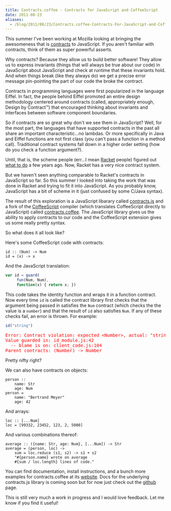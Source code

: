```yaml
---
title: Contracts.coffee - Contracts for JavaScript and CoffeeScript
date: 2011-08-23
aliases:
  - /blog/2011/08/23/Contracts.coffee-Contracts-For-JavaScript-and-CoffeeScript
---
```


This summer I've been working at Mozilla looking at bringing the
awesomeness that is
[contracts](http://en.wikipedia.org/wiki/Design_by_contract) to
JavaScript. If you aren't familiar with contracts, think of them as
super powerful asserts.

Why contracts? Because they allow us to build
better software! They allow us to express invariants (things that will
always be true about our code) in JavaScript about JavaScript and
check at runtime that these invariants hold. And when things break
(like they always do) we get a precise error message pin-pointing the
part of our code the broke the contract.

Contracts in programming languages were first popularized in the
language Eiffel. In fact, the people behind Eiffel promoted an entire
design methodology centered around contracts (called, appropriately
enough, Design by Contract&trade;) that encouraged thinking about invariants and
interfaces between software component boundaries.

So if contracts are so great why don't we see them in JavaScript?
Well, for the most part, the languages that have supported contracts in
the past all share an important characteristic...no lambdas. Or more
specifically in Java and Eiffel functions are not first class (you
can't pass a function in a method call). Traditional contract systems
fall down in a higher order setting (how do you check a function
argument?).

Until, that is, the scheme people (err...I mean
[Racket](http://racket-lang.org/) people) figured out
[what to do](http://www.eecs.northwestern.edu/~robby/pubs/papers/ho-contracts-techreport.pdf)
a few years ago. Now, Racket has a very nice contract system.

But we haven't seen anything comparable to Racket's contracts in
JavaScript so far. So this summer I looked into taking the work that
was done in Racket and trying to fit it into JavaScript. As you
probably know, JavaScript has a bit of scheme in it (just confused by
some C/Java syntax).

The result of this exploration is a JavaScript libarary called
[contracts.js](https://github.com/disnet/contracts.js) and
a fork of the
[CoffeeScript](http://jashkenas.github.com/coffee-script/) compiler
(which translates CoffeeScript directly to JavaScript) called
[contracts.coffee](http://disnetdev.com/contracts.coffee/).
The JavaScript library gives us the ability to apply contracts to our
code and the CoffeeScript extension gives us some really pretty
syntax.

So what does it all look like?

Here's some CoffeeScript code with contracts:

    id :: (Num) -> Num
    id = (x) -> x

And the JavaScript translation:

```js
var id = guard(
     fun(Num, Num),
     function(x) { return x; })
```

This code takes the identity function and wraps it in a
function contract. Now every time `id` is called the contract library
first checks that the argument being passed in satisfies the `Num`
contract (which checks the the value is a `number`) and that the
result of `id` also satisfies `Num`. If any of these checks fail, an
error is thrown. For example:

```js
id("string")
```

<pre style='color: red'>
Error: Contract violation: expected &lt;Number&gt;, actual: "string"
Value guarded in: id_module.js:42
  -- blame is on: client_code.js:104
Parent contracts: (Number) -> Number
</pre>

Pretty nifty right?

We can also have contracts on objects:

    person ::
        name: Str
        age: Num
    person =
        name: "Bertrand Meyer"
        age: 42

And arrays:

    loc :: [...Num]
    loc = [99332, 23452, 123, 2, 5000]

And various combinations thereof:

    average :: ({name: Str, age: Num}, [...Num]) -> Str
    average = (person, loc) ->
        sum = loc.reduce (s1, s2) -> s1 + s2
        "#{person.name} wrote on average
        #{sum / loc.length} lines of code."

You can find documentation, install instructions, and a bunch more
examples for contracts.coffee at its
[website](http://disnetdev.com/contracts.coffee/). Docs for the
underlying contracts.js library is coming soon but for now just check
out the [github](https://github.com/disnet/contracts.js) page.

This is still very much a work in progress and I would love
feedback. Let me know if you find it useful!
